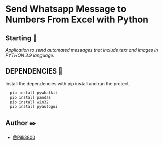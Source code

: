 # Send Whatsapp Message to Numbers From Excel with Python

## Starting 🚀
_Application to send automated messages that include text and images in PYTHON 3.9 language._

## DEPENDENCIES 🔧

Install the dependencies with pip install and run the project.

```bash
  pip install pywhatkit
  pip install pandas
  pip install win32
  pip install pyautogui
```

## Author ✒️
- [@Pilli3800](https://www.github.com/Pilli3800)

